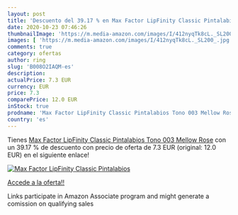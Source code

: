 ```yaml
---
layout: post
title: 'Descuento del 39.17 % en Max Factor LipFinity Classic Pintalabios'
date: 2020-10-23 07:46:26
thumbnailImage: 'https://m.media-amazon.com/images/I/412nyqTk8cL._SL200_.jpg'
images: [ 'https://m.media-amazon.com/images/I/412nyqTk8cL._SL200_.jpg' ]
comments: true
category: ofertas
author: ring
slug: 'B008O2IAQM-es'
description:
actualPrice: 7.3 EUR
currency: EUR
price: 7.3
comparePrice: 12.0 EUR
inStock: true
prodname: 'Max Factor LipFinity Classic Pintalabios Tono 003 Mellow Rose'
country: 'es'
---
```


Tienes [Max Factor LipFinity Classic Pintalabios Tono 003 Mellow Rose](https://www.amazon.es/dp/B008O2IAQM/?tag=tolees-21) con un 39.17 % de descuento con precio de oferta de 7.3 EUR (original: 12.0 EUR) en el siguiente enlace!

[![Max Factor LipFinity Classic Pintalabios](https://m.media-amazon.com/images/I/412nyqTk8cL._SL200_.jpg)](https://www.amazon.es/dp/B008O2IAQM/?tag=tolees-21)

[Accede a la oferta!!](https://www.amazon.es/dp/B008O2IAQM/?tag=tolees-21)

Links participate in Amazon Associate program and might generate a comission on qualifying sales



